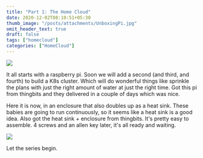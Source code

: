 ```yaml
---
title: "Part 1: The Home Cloud"
date: 2020-12-02T08:10:51+05:30
thumb_image: "/posts/attachments/UnboxingPi.jpg"
omit_header_text: true
draft: false
tags: ["homecloud"]
categories: ["HomeCloud"]
---
```


![](/posts/attachments/UnboxingPi.jpg)

It all starts with a raspberry pi. Soon we will add a second (and third, and fourth) to build a K8s cluster. Which will do wonderful things like sprinkle the plans with just the right amount of water at just the right time. Got this pi from thingbits and they delivered in a couple of days which was nice.

Here it is now, in an enclosure that also doubles up as a heat sink. These babies are going to run continuously, so it seems like a heat sink is a good idea. Also got the heat sink + enclosure from thingbits. It's pretty easy to assemble. 4 screws and an allen key later, it's all ready and waiting. 

![](/posts/attachments/Pienclosure.jpg)

Let the series begin.

